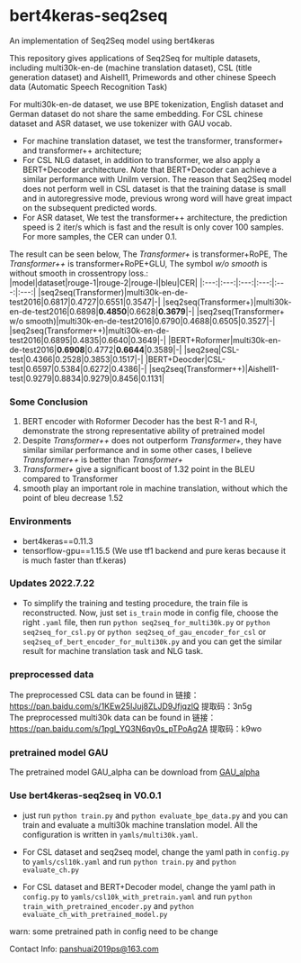 # bert4keras-seq2seq
An implementation of Seq2Seq model using bert4keras

This repository gives applications of Seq2Seq for multiple datasets, including multi30k-en-de (machine translation dataset), CSL (title generation dataset) and Aishell1, Primewords and other chinese Speech data (Automatic Speech Recognition Task)

For multi30k-en-de dataset, we use BPE tokenization, English dataset and German dataset do not share the same embedding. For CSL chinese dataset and ASR dataset, we use tokenizer with GAU vocab.

- For machine translation dataset, we test the transformer, transformer+ and transformer++ architecture; 
- For CSL NLG dataset, in addition to transformer, we also apply a BERT+Decoder architecture. *Note* that BERT+Decoder can achieve a similar performance with Unilm version. The reason that Seq2Seq model does not perform well in CSL dataset is that the training datase is small and in autoregressive mode, previous wrong word will have great impact on the subsequent predicted words.
- For ASR dataset, We test the transformer++ architecture, the prediction speed is 2 iter/s which is fast and the result is only cover 100 samples. For more samples, the CER can under 0.1.

The result can be seen below, The *Transformer+* is transformer+RoPE, The *Transformer++* is transformer+RoPE+GLU, The symbol *w/o smooth* is without smooth in crossentropy loss.:</br>
|model|dataset|rouge-1|rouge-2|rouge-l|bleu|CER|
|:---:|:---:|:---:|:---:|:---:|:---:|
|seq2seq(Transformer)|multi30k-en-de-test2016|0.6817|0.4727|0.6551|0.3547|-|
|seq2seq(Transformer+)|multi30k-en-de-test2016|0.6898|**0.4850**|0.6628|**0.3679**|-|
|seq2seq(Transformer+ w/o smooth)|multi30k-en-de-test2016|0.6790|0.4688|0.6505|0.3527|-|
|seq2seq(Transformer++)|multi30k-en-de-test2016|0.6895|0.4835|0.6640|0.3649|-|
|BERT+Roformer|multi30k-en-de-test2016|**0.6908**|0.4772|**0.6644**|0.3589|-|
|seq2seq|CSL-test|0.4366|0.2528|0.3853|0.1517|-|
|BERT+Deocder|CSL-test|0.6597|0.5384|0.6272|0.4386|-|
|seq2seq(Transformer++)|Aishell1-test|0.9279|0.8834|0.9279|0.8456|0.1131|

### Some Conclusion
1. BERT encoder with Roformer Decoder has the best R-1 and R-l, demonstrate the strong representative ability of pretrained model
2. Despite *Transformer++* does not outperform *Transformer+*, they have similar similar performance and in some other cases, I believe *Transformer++* is better than *Transformer+*
3. *Transformer+* give a significant boost of 1.32 point in the BLEU compared to Transformer
4. smooth play an important role in machine translation, without which the point of bleu decrease 1.52

### Environments
- bert4keras==0.11.3
- tensorflow-gpu==1.15.5 (We use tf1 backend and pure keras because it is much faster than tf.keras)
### Updates 2022.7.22
- To simplify the training and testing procedure, the train file is reconstructed. Now, just set `is_train` mode in config file, choose the right `.yaml` file, then run `python seq2seq_for_multi30k.py` or `python seq2seq_for_csl.py` or `python seq2seq_of_gau_encoder_for_csl` or `seq2seq_of_bert_encoder_for_multi30k.py` and you can get the similar result for machine translation task and NLG task.
### preprocessed data
The preprocessed CSL data can be found in 链接：https://pan.baidu.com/s/1KEw25IJuj8ZLJD9JfjqzlQ 
提取码：3n5g</br>
The preprocessed multi30k data can be found in 链接：https://pan.baidu.com/s/1pgl_YQ3N6qv0s_pTPoAg2A 
提取码：k9wo

### pretrained model GAU
The pretrained model GAU_alpha can be download from [GAU_alpha](https://github.com/ZhuiyiTechnology/GAU-alpha)

### Use bert4keras-seq2seq in V0.0.1
- just run `python train.py` and `python evaluate_bpe_data.py` and you can train and evaluate a multi30k machine translation model. All the configuration is written in `yamls/multi30k.yaml`.

- For CSL dataset and seq2seq model, change the yaml path in `config.py` to `yamls/csl10k.yaml` and run `python train.py` and `python evaluate_ch.py`

- For CSL dataset and BERT+Decoder model, change the yaml path in `config.py` to `yamls/csl10k_with_pretrain.yaml` and run `python train_with_pretrained_encoder.py` and `python evaluate_ch_with_pretrained_model.py`

warn: some pretrained path in config need to be change

Contact Info: panshuai2019ps@163.com